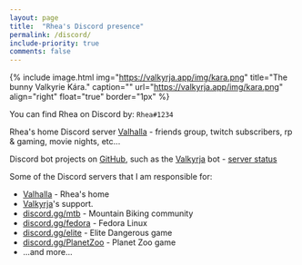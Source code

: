 ```yaml
---
layout: page
title:  "Rhea's Discord presence"
permalink: /discord/
include-priority: true
comments: false
---
```


{% include image.html
  img="https://valkyrja.app/img/kara.png"
  title="The bunny Valkyrie Kára."
  caption=""
  url="https://valkyrja.app/img/kara.png"
  align="right"
  float="true"
  border="1px"
%}

You can find Rhea on Discord by: `Rhea#1234`

Rhea's home Discord server [Valhalla](https://discord.gg/3D8DagKS4d) - friends group, twitch subscribers, rp & gaming, movie nights, etc...

Discord bot projects on [GitHub](https://github.com/ValkyrjaProject), such as the [Valkyrja](https://valkyrja.app) bot - [server status](https://status.valkyrja.app)

Some of the Discord servers that I am responsible for:
  - [Valhalla](https://discord.gg/3D8DagKS4d) - Rhea's home
  - [Valkyrja](https://discord.gg/XgVvkXx)'s support.
  - [discord.gg/mtb](https://discord.gg/mtb) - Mountain Biking community
  - [discord.gg/fedora](https://discord.gg/fedora) - Fedora Linux
  - [discord.gg/elite](https://discord.gg/elite) - Elite Dangerous game
  - [discord.gg/PlanetZoo](https://discord.gg/planetzoo) - Planet Zoo game
  - ...and more...

